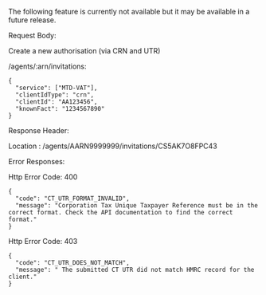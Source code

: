 The following feature is currently not available but it may be available in a future release.

Request Body:

Create a new authorisation (via CRN and UTR)

/agents/:arn/invitations: 

```
{
  "service": ["MTD-VAT"],
  "clientIdType": "crn",
  "clientId": "AA123456",
  "knownFact": "1234567890"
}
```

Response Header:

Location : /agents/AARN9999999/invitations/CS5AK7O8FPC43

Error Responses:

Http Error Code: 400
```
{
  "code": "CT_UTR_FORMAT_INVALID",
  "message": "Corporation Tax Unique Taxpayer Reference must be in the correct format. Check the API documentation to find the correct format."
}
```

Http Error Code: 403
```
{
  "code": "CT_UTR_DOES_NOT_MATCH",
  "message": " The submitted CT UTR did not match HMRC record for the client."
}
```
